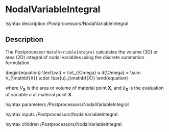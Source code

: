 # NodalVariableIntegral

!syntax description /Postprocessors/NodalVariableIntegral

## Description

The Postprocessor `NodalVariableIntegral` calculates the volume (3D) or area (2D) integral of nodal variables using the discrete summation formulation.

\begin{equation}
\text{val} = \int_{\Omega} u d{\Omega} = \sum V_{\mathbf{X}} \cdot \bar{u}_{\mathbf{X}}
\end{equation}

where $V_{\mathbf{X}}$ is the area or volume of material point $\mathbf{X}$, and $\bar{u}_{\mathbf{X}}$ is the evaluation of variable $u$ at material point $\mathbf{X}$.

!syntax parameters /Postprocessors/NodalVariableIntegral

!syntax inputs /Postprocessors/NodalVariableIntegral

!syntax children /Postprocessors/NodalVariableIntegral

